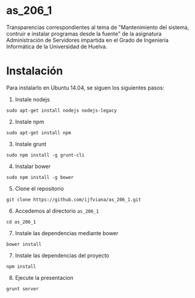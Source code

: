 as_206_1
========

Transparencias correspondientes al tema de "Mantenimiento del sistema, contruir e instalar programas desde la fuente" de la asignatura Administración de Servidores impartida en el Grado de Ingeniería Informática de la Universidad de Huelva.

Instalación
===========

Para instalarlo en Ubuntu 14.04, se siguen los siguientes pasos:

1. Instale nodejs

```
sudo apt-get install nodejs nodejs-legacy
```

2. Instale npm

```
sudo apt-get install npm
```

3. Instale grunt

```
sudo npm install -g grunt-cli
```

4. Instalar bower

```
sudo npm install -g bower
```

5. Clone el repositorio

```
git clone https://github.com/ijfviana/as_206_1.git
```

6. Accedemos al directorio `as_206_1`

```
cd as_206_1
```

7. Instale las dependencias mediante bower

```
bower install
```

7. Instale las dependencias del proyecto
```
npm install
```
8. Ejecute la presentacion
```
grunt server
```
